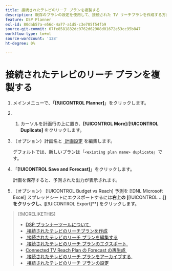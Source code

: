 ```yaml
---
title: 接続されたテレビのリーチ プランを複製する
description: 既存のプランの設定を使用して、接続された TV リーチプランを作成する方法を説明します。
feature: DSP Planner
exl-id: 80dab57a-e56d-4a77-a1d5-c3e705f54fb9
source-git-commit: 67fe8581832dc0762d62908d01672e53cc95b847
workflow-type: tm+mt
source-wordcount: '128'
ht-degree: 0%

---
```


# 接続されたテレビのリーチ プランを複製する

1. メインメニューで、「**[!UICONTROL Planner]**」をクリックします。

1. &#x200B;
   1. カーソルを計画行の上に置き、**[!UICONTROL More]**/**[!UICONTROL Duplicate]** をクリックします。

1. （オプション）計画名と [&#x200B; 計画設定 &#x200B;](planner-settings.md) を編集します。

   デフォルトでは、新しいプランは「`<existing plan name> duplicate`」です。

1. 「**[!UICONTROL Save and Forecast]**」をクリックします。

   計画を保存すると、予測された出力が表示されます。

1. （オプション） [!UICONTROL Budget vs Reach] 予測を [!DNL Microsoft Excel] スプレッドシートにエクスポートするには&#x200B;**右上の [**&#x200B;[!UICONTROL ...]&#x200B;**] をクリックし、[**&#x200B;[!UICONTROL Export]**] をクリックします。

>[!MORELIKETHIS]
>
>* [DSP プランナーツールについて &#x200B;](planner-about.md)
>* [&#x200B; 接続されたテレビのリーチプランを作成 &#x200B;](planner-create.md)
>* [&#x200B; 接続されたテレビのリーチ プランを編集する &#x200B;](planner-edit.md)
>* [&#x200B; 接続されたテレビのリーチ プランのエクスポート &#x200B;](planner-export.md)
>* [Connected TV Reach Plan の Forecast の再生成 &#x200B;](planner-forecast.md)
>* [&#x200B; 接続されたテレビのリーチ プランをアーカイブする &#x200B;](planner-archive.md)
>* [&#x200B; 接続されたテレビのリーチ プランの設定 &#x200B;](planner-settings.md)
